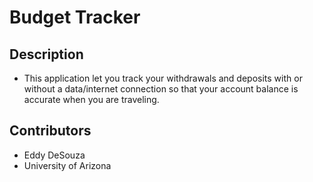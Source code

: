 # Budget Tracker

## Description

*  This application let you track your withdrawals and deposits with or without a data/internet connection
so that your account balance is accurate when you are traveling.

## Contributors

* Eddy DeSouza
* University of Arizona


